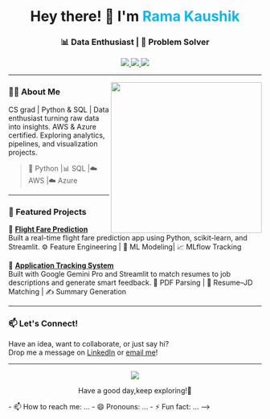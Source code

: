 <h1 align="center">
  Hey there! 👋 I'm <span style="color:#0db7ed">Rama Kaushik</span>
</h1>
<h3 align="center">
  📊 Data Enthusiast | 🧠 Problem Solver
</h3>

<p align="center">
  <a href="https://www.linkedin.com/in/ramakaushikmurugudu/" target="_blank">
    <img src="https://img.shields.io/badge/-Linkedin-blue?style=for-the-badge&logo=Linkedin&logoColor=white" />
  </a>
  <a href="https://github.com/Kaushik5650" target="_blank">
    <img src="https://img.shields.io/badge/-GitHub-181717?style=for-the-badge&logo=github&logoColor=white" />
  </a>
  <a href="mailto:ramakaushik2509@gmail.com">
    <img src="https://img.shields.io/badge/-Email-D14836?style=for-the-badge&logo=gmail&logoColor=white" />
  </a>
</p>

---

<img align="right" src="https://media.giphy.com/media/qgQUggAC3Pfv687qPC/giphy.gif" width="300" />

### 🙋‍♂️ About Me

CS grad | Python & SQL | Data enthusiast turning raw data into insights. AWS & Azure certified. Exploring analytics, pipelines, and visualization projects.

> 🐍 Python |📊 SQL |☁️ AWS |☁️ Azure 

---

### 🌟 Featured Projects

🚀 **[Flight Fare Prediction](https://github.com/Nayeem114477/flight-fare-prediction)**  
Built a real-time flight fare prediction app using Python, scikit-learn, and Streamlit.
⚙️ Feature Engineering | 🧠 ML Modeling| 📈 MLflow Tracking


🧠 **[Application Tracking System](https://github.com/Nayeem114477/Application_Tracking_System)**  
Built with Google Gemini Pro and Streamlit to match resumes to job descriptions and generate smart feedback.
📄 PDF Parsing | 🧠 Resume–JD Matching | ✍️ Summary Generation

---

### 📫 Let's Connect!

Have an idea, want to collaborate, or just say hi?  
Drop me a message on [LinkedIn](https://www.linkedin.com/in/ramakaushikmurugudu/) or [email me](mailto:ramakaushik2509@gmail.com)!

---

<p align="center">
  <img src="https://readme-typing-svg.demolab.com/?lines=Thanks+for+visiting!;Happy+Coding!&font=Fira+Code&center=true&width=380&height=45&color=00BFFF">
</p>

<p align="center">Have a good day,keep exploring!💙</p>
- 📫 How to reach me: ...
- 😄 Pronouns: ...
- ⚡ Fun fact: ...
-->
